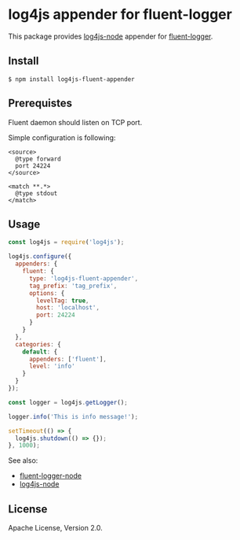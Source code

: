 # log4js appender for fluent-logger

This package provides [log4js-node](https://github.com/nomiddlename/log4js-node) appender for [fluent-logger](https://github.com/fluent/fluent-logger-node).

## Install

```
$ npm install log4js-fluent-appender
```

## Prerequistes

Fluent daemon should listen on TCP port.

Simple configuration is following:

```aconf
<source>
  @type forward
  port 24224
</source>

<match **.*>
  @type stdout
</match>
```

## Usage

```js
const log4js = require('log4js');

log4js.configure({
  appenders: {
    fluent: {
      type: 'log4js-fluent-appender',
      tag_prefix: 'tag_prefix',
      options: {
        levelTag: true,
        host: 'localhost',
        port: 24224
      }
    }
  },
  categories: {
    default: {
      appenders: ['fluent'],
      level: 'info'
    }
  }
});

const logger = log4js.getLogger();

logger.info('This is info message!');

setTimeout(() => {
  log4js.shutdown(() => {});
}, 1000);
```

See also:

* [fluent-logger-node](https://github.com/fluent/fluent-logger-node)
* [log4js-node](https://github.com/nomiddlename/log4js-node)

## License

Apache License, Version 2.0.

